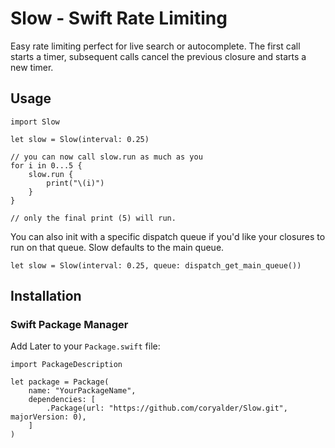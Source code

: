 
# Slow - Swift Rate Limiting

Easy rate limiting perfect for live search or autocomplete. The first call starts a timer, subsequent calls cancel the previous closure and starts a new timer.

## Usage

    import Slow
    
    let slow = Slow(interval: 0.25)

    // you can now call slow.run as much as you 
    for i in 0...5 {
        slow.run {
            print("\(i)")
        }
    }
    
    // only the final print (5) will run.

You can also init with a specific dispatch queue if you'd like your closures to run on that queue. Slow defaults to the main queue.

    let slow = Slow(interval: 0.25, queue: dispatch_get_main_queue())
    

## Installation

### Swift Package Manager

Add Later to your `Package.swift` file:

    import PackageDescription

    let package = Package(
        name: "YourPackageName",
        dependencies: [
            .Package(url: "https://github.com/coryalder/Slow.git", majorVersion: 0),
        ]
    )






